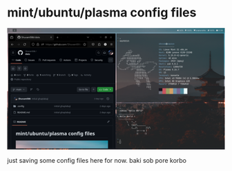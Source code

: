 # mint/ubuntu/plasma config files

![japan_sundor_hochche_bhai](./.config/rice.png "lmao trolley" )

just saving some config files here for now. baki sob pore korbo